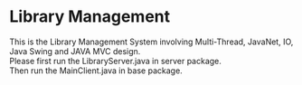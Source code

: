 # Library Management
This is the Library Management System involving Multi-Thread, JavaNet, IO, Java Swing and JAVA MVC design.</br>
Please first run the LibraryServer.java in server package.</br>
Then run the MainClient.java in base package.
